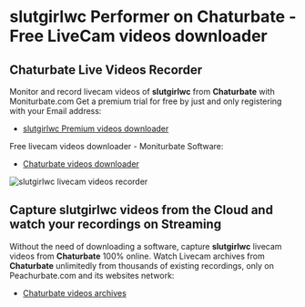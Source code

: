 # slutgirlwc Performer on Chaturbate - Free LiveCam videos downloader

## Chaturbate Live Videos Recorder

Monitor and record livecam videos of **slutgirlwc** from **Chaturbate** with Moniturbate.com
Get a premium trial for free by just and only registering with your Email address:
* [slutgirlwc Premium videos downloader](https://moniturbate.com/request-demo-licence-key.html)

Free livecam videos downloader - Moniturbate Software:
* [Chaturbate videos downloader](https://moniturbate.com/moniturbate-download-software.html)

![slutgirlwc livecam videos recorder](https://peachurnet.com/templates/moniturbate-software.png)


## Capture slutgirlwc videos from the Cloud and watch your recordings on Streaming

Without the need of downloading a software, capture **slutgirlwc** livecam videos from **Chaturbate** 100% online.
Watch Livecam archives from **Chaturbate** unlimitedly from thousands of existing recordings, only on Peachurbate.com and its websites network:
* [Chaturbate videos archives](https://peachurnet.com/)